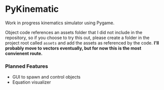 # PyKinematic

Work in progress kinematics simulator using Pygame. 

Object code references an assets folder that I did not include in the repository, so if you choose to try this out, please create a folder in the project root called `assets` and add the assets as referenced by the code. **I'll probably move to vectors eventually, but for now this is the most convienent route.**

### Planned Features
- GUI to spawn and control objects
- Equation visualizer
